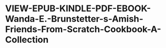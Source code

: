 # VIEW-EPUB-KINDLE-PDF-EBOOK-Wanda-E.-Brunstetter-s-Amish-Friends-From-Scratch-Cookbook-A-Collection